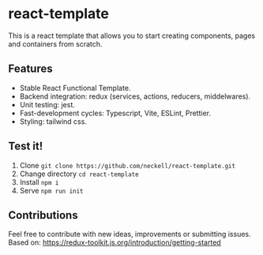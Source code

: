# react-template

This is a react template that allows you to start creating components, pages and containers from scratch.

## Features
- Stable React Functional Template.
- Backend integration: redux (services, actions, reducers, middelwares).
- Unit testing: jest.
- Fast-development cycles: Typescript, Vite, ESLint, Prettier.
- Styling: tailwind css.

## Test it!
1. Clone ```git clone https://github.com/neckell/react-template.git```
2. Change directory ```cd react-template```
3. Install ```npm i```
4. Serve ```npm run init```

## Contributions
Feel free to contribute with new ideas, improvements or submitting issues.
Based on: https://redux-toolkit.js.org/introduction/getting-started
